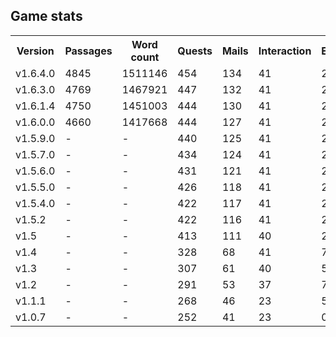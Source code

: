 ## Game stats

<table>
  <tr>
    <th>Version</th>
    <th>Passages</th>
    <th>Word count</th>
    <th>Quests</th>
    <th>Mails</th>
    <th>Interaction</th>
    <th>Events</th>
    <th>Activities</th>
    <th>Traits</th>
    <th>Improvements</th>
    <th>Room</th>
    <th>Items</th>
    <th>Equipment</th>
    <th>Titles</th>
    <th>Lore</th>
    <th>Sex Actions</th>
    <th>Portraits</th>
    <th>Content Images</th>
    <th>Living</th>
    <th>Duties</th>
  </tr>
  <tr>
    <td>v1.6.4.0</td>
    <td>4845</td>
    <td>1511146</td>
    <td>454</td>
    <td>134</td>
    <td>41</td>
    <td>286</td>
    <td>3</td>
    <td>429</td>
    <td>148</td>
    <td>167</td>
    <td>135</td>
    <td>172</td>
    <td>83</td>
    <td>37</td>
    <td>155</td>
    <td>1375</td>
    <td>46</td>
    <td>49</td>
    <td>39</td>
  </tr>
  <tr>
    <td>v1.6.3.0</td>
    <td>4769</td>
    <td>1467921</td>
    <td>447</td>
    <td>132</td>
    <td>41</td>
    <td>281</td>
    <td>-</td>
    <td>427</td>
    <td>148</td>
    <td>167</td>
    <td>135</td>
    <td>171</td>
    <td>81</td>
    <td>36</td>
    <td>155</td>
    <td>1262</td>
    <td>10</td>
    <td>49</td>
    <td>39</td>
  </tr>
  <tr>
    <td>v1.6.1.4</td>
    <td>4750</td>
    <td>1451003</td>
    <td>444</td>
    <td>130</td>
    <td>41</td>
    <td>280</td>
    <td>-</td>
    <td>427</td>
    <td>148</td>
    <td>167</td>
    <td>135</td>
    <td>169</td>
    <td>79</td>
    <td>36</td>
    <td>155</td>
    <td>1249</td>
    <td>-</td>
    <td>49</td>
    <td>39</td>
  </tr>
  <tr>
    <td>v1.6.0.0</td>
    <td>4660</td>
    <td>1417668</td>
    <td>444</td>
    <td>127</td>
    <td>41</td>
    <td>276</td>
    <td>-</td>
    <td>427</td>
    <td>135</td>
    <td>-</td>
    <td>133</td>
    <td>168</td>
    <td>78</td>
    <td>36</td>
    <td>155</td>
    <td>1249</td>
    <td>-</td>
    <td>49</td>
    <td>39</td>
  </tr>
  <tr>
    <td>v1.5.9.0</td>
    <td>-</td>
    <td>-</td>
    <td>440</td>
    <td>125</td>
    <td>41</td>
    <td>265</td>
    <td>-</td>
    <td>410</td>
    <td>131</td>
    <td>-</td>
    <td>132</td>
    <td>167</td>
    <td>75</td>
    <td>36</td>
    <td>155</td>
    <td>1222</td>
    <td>-</td>
    <td>47</td>
    <td>-</td>
  </tr>
  <tr>
    <td>v1.5.7.0</td>
    <td>-</td>
    <td>-</td>
    <td>434</td>
    <td>124</td>
    <td>41</td>
    <td>247</td>
    <td>-</td>
    <td>409</td>
    <td>130</td>
    <td>-</td>
    <td>122</td>
    <td>167</td>
    <td>72</td>
    <td>36</td>
    <td>155</td>
    <td>1222</td>
    <td>-</td>
    <td>-</td>
    <td>-</td>
  </tr>
  <tr>
    <td>v1.5.6.0</td>
    <td>-</td>
    <td>-</td>
    <td>431</td>
    <td>121</td>
    <td>41</td>
    <td>242</td>
    <td>-</td>
    <td>367</td>
    <td>130</td>
    <td>-</td>
    <td>122</td>
    <td>166</td>
    <td>70</td>
    <td>36</td>
    <td>155</td>
    <td>1205</td>
    <td>-</td>
    <td>-</td>
    <td>-</td>
  </tr>
  <tr>
    <td>v1.5.5.0</td>
    <td>-</td>
    <td>-</td>
    <td>426</td>
    <td>118</td>
    <td>41</td>
    <td>234</td>
    <td>-</td>
    <td>365</td>
    <td>134</td>
    <td>-</td>
    <td>121</td>
    <td>165</td>
    <td>66</td>
    <td>35</td>
    <td>155</td>
    <td>1190</td>
    <td>-</td>
    <td>-</td>
    <td>-</td>
  </tr>
  <tr>
    <td>v1.5.4.0</td>
    <td>-</td>
    <td>-</td>
    <td>422</td>
    <td>117</td>
    <td>41</td>
    <td>228</td>
    <td>-</td>
    <td>335</td>
    <td>133</td>
    <td>-</td>
    <td>119</td>
    <td>164</td>
    <td>63</td>
    <td>35</td>
    <td>155</td>
    <td>1190</td>
    <td>-</td>
    <td>-</td>
    <td>-</td>
  </tr>
  <tr>
    <td>v1.5.2</td>
    <td>-</td>
    <td>-</td>
    <td>422</td>
    <td>116</td>
    <td>41</td>
    <td>224</td>
    <td>-</td>
    <td>295</td>
    <td>132</td>
    <td>-</td>
    <td>114</td>
    <td>164</td>
    <td>62</td>
    <td>35</td>
    <td>155</td>
    <td>1181</td>
    <td>-</td>
    <td>-</td>
    <td>-</td>
  </tr>
  <tr>
    <td>v1.5</td>
    <td>-</td>
    <td>-</td>
    <td>413</td>
    <td>111</td>
    <td>40</td>
    <td>204</td>
    <td>-</td>
    <td>295</td>
    <td>132</td>
    <td>-</td>
    <td>106</td>
    <td>162</td>
    <td>60</td>
    <td>25</td>
    <td>142</td>
    <td>1170</td>
    <td>-</td>
    <td>-</td>
    <td>-</td>
  </tr>
  <tr>
    <td>v1.4</td>
    <td>-</td>
    <td>-</td>
    <td>328</td>
    <td>68</td>
    <td>41</td>
    <td>73</td>
    <td>-</td>
    <td>281</td>
    <td>130</td>
    <td>-</td>
    <td>90</td>
    <td>153</td>
    <td>37</td>
    <td>20</td>
    <td>136</td>
    <td>1003</td>
    <td>-</td>
    <td>-</td>
    <td>-</td>
  </tr>
  <tr>
    <td>v1.3</td>
    <td>-</td>
    <td>-</td>
    <td>307</td>
    <td>61</td>
    <td>40</td>
    <td>50</td>
    <td>-</td>
    <td>278</td>
    <td>127</td>
    <td>-</td>
    <td>68</td>
    <td>151</td>
    <td>27</td>
    <td>20</td>
    <td>-</td>
    <td>-</td>
    <td>-</td>
    <td>-</td>
    <td>-</td>
  </tr>
  <tr>
    <td>v1.2</td>
    <td>-</td>
    <td>-</td>
    <td>291</td>
    <td>53</td>
    <td>37</td>
    <td>7</td>
    <td>-</td>
    <td>279</td>
    <td>125</td>
    <td>-</td>
    <td>65</td>
    <td>139</td>
    <td>21</td>
    <td>-</td>
    <td>-</td>
    <td>-</td>
    <td>-</td>
    <td>-</td>
    <td>-</td>
  </tr>
  <tr>
    <td>v1.1.1</td>
    <td>-</td>
    <td>-</td>
    <td>268</td>
    <td>46</td>
    <td>23</td>
    <td>5</td>
    <td>-</td>
    <td>278</td>
    <td>125</td>
    <td>-</td>
    <td>59</td>
    <td>139</td>
    <td>-</td>
    <td>-</td>
    <td>-</td>
    <td>-</td>
    <td>-</td>
    <td>-</td>
    <td>-</td>
  </tr>
  <tr>
    <td>v1.0.7</td>
    <td>-</td>
    <td>-</td>
    <td>252</td>
    <td>41</td>
    <td>23</td>
    <td>0</td>
    <td>-</td>
    <td>260</td>
    <td>123</td>
    <td>-</td>
    <td>59</td>
    <td>139</td>
    <td>-</td>
    <td>-</td>
    <td>-</td>
    <td>-</td>
    <td>-</td>
    <td>-</td>
    <td>-</td>
  </tr>
</table>

